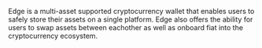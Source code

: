 Edge is a multi-asset supported cryptocurrency wallet that enables users to safely store their assets on a single platform. Edge also offers the ability for users to swap assets between eachother as well as onboard fiat into the cryptocurrency ecosystem.